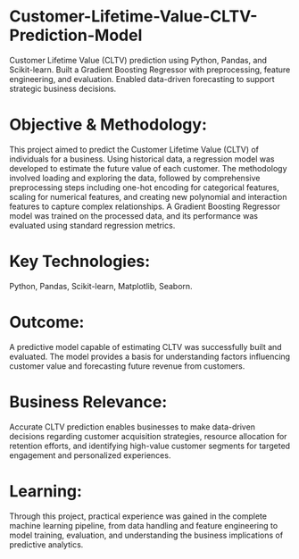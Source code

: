 # Customer-Lifetime-Value-CLTV-Prediction-Model
Customer Lifetime Value (CLTV) prediction using Python, Pandas, and Scikit-learn. Built a Gradient Boosting Regressor with preprocessing, feature engineering, and evaluation. Enabled data-driven forecasting to support strategic business decisions.
# Objective & Methodology: 
This project aimed to predict the Customer Lifetime Value (CLTV) of individuals for a business. Using historical data, a regression model was developed to estimate the future value of each customer. The methodology involved loading and exploring the data, followed by comprehensive preprocessing steps including one-hot encoding for categorical features, scaling for numerical features, and creating new polynomial and interaction features to capture complex relationships. A Gradient Boosting Regressor model was trained on the processed data, and its performance was evaluated using standard regression metrics.
# Key Technologies: 
Python, Pandas, Scikit-learn, Matplotlib, Seaborn.
# Outcome: 
A predictive model capable of estimating CLTV was successfully built and evaluated. The model provides a basis for understanding factors influencing customer value and forecasting future revenue from customers.
# Business Relevance: 
Accurate CLTV prediction enables businesses to make data-driven decisions regarding customer acquisition strategies, resource allocation for retention efforts, and identifying high-value customer segments for targeted engagement and personalized experiences.
# Learning: 
Through this project, practical experience was gained in the complete machine learning pipeline, from data handling and feature engineering to model training, evaluation, and understanding the business implications of predictive analytics.
